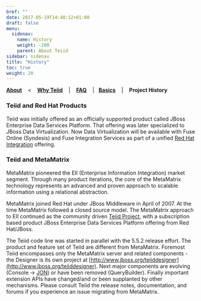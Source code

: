 ```yaml
---
bref: ""
date: 2017-05-19T14:40:12+01:00
draft: false
menu:
  sidenav:
    name: History
    weight: -200
    parent: About Teiid
sidebar: sidenav
title: "History"
toc: true
weight: 20
---
```

[**About**](..) &nbsp;&nbsp; < &nbsp;&nbsp; [**Why Teiid**](../why-teiid) &nbsp;&nbsp; | &nbsp;&nbsp; [**FAQ**](../faq) &nbsp;&nbsp; |&nbsp;&nbsp; [**Basics**](../basics) &nbsp;&nbsp; | &nbsp;&nbsp; **Project History**

### Teiid and Red Hat Products

Teiid was initially offered as an officially supported product called JBoss Enterprise Data Services Platform.  That offering was later specialized to JBoss Data Virtualization.  Now Data Virtualization will be available with Fuse Online (Syndesis) and Fuse Integration Services as part of a unified [Red Hat Integration](https://www.redhat.com/en/products/integration) offering.

### Teiid and MetaMatrix

MetaMatrix pioneered the EII (Enterprise Information Integration) market segment.  Through many product iterations, the core of the MetaMatrix technology represents an advanced and proven approach to scalable information using a relational abstraction.

MetaMatrix joined Red Hat under JBoss Middleware in April of 2007.  At the time MetaMatrix followed a closed source model.  The MetaMatrix approach to EII continued as the community driven [Teiid Project](../../index.html), with a subscription based product JBoss Enterprise Data Services Platform offering from Red Hat/JBoss.

The Teiid code line was started in parallel with the 5.5.2 release effort.  The product and feature set of Teiid are different from MetaMatrix.  Foremost Teiid encompasses only the MetaMatrix server and related components - the Designer is its own project at [http://www.jboss.org/teiiddesigner](http://www.jboss.org/teiiddesigner).  Next major components are evolving (Console -> [JON](http://www.jboss.com/products/jbosson/)) or have been removed (QueryBuilder). Finally important extension APIs have changed/and or been supplanted by other mechanisms. Please consult Teiid the release notes, documentation, and forums if you experience an issue migrating from MetaMatrix.
